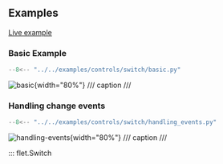 ## Examples

[Live example](https://flet-controls-gallery.fly.dev/input/switch)

### Basic Example

```python
--8<-- "../../examples/controls/switch/basic.py"
```

![basic](../examples/controls/switch/media/basic.gif){width="80%"}
/// caption
///

### Handling change events

```python
--8<-- "../../examples/controls/switch/handling_events.py"
```

![handling-events](../examples/controls/switch/media/handling_events.gif){width="80%"}
/// caption
///

::: flet.Switch
